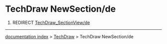 # TechDraw NewSection/de
1.  REDIRECT [TechDraw\_SectionView/de](TechDraw_SectionView/de.md)

---
[documentation index](../README.md) > [TechDraw](TechDraw_Workbench.md) > TechDraw NewSection/de
